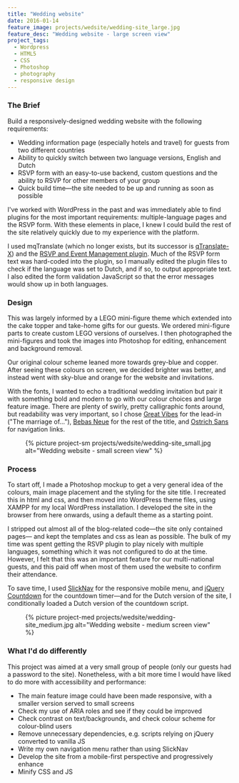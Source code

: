 ```yaml
---
title: "Wedding website"
date: 2016-01-14
feature_image: projects/wedsite/wedding-site_large.jpg
feature_desc: "Wedding website - large screen view"
project_tags:
  - Wordpress
  - HTML5
  - CSS
  - Photoshop
  - photography
  - responsive design
---
```

### The Brief

Build a responsively-designed wedding website with the following requirements:

- Wedding information page (especially hotels and travel) for guests from two different countries
- Ability to quickly switch between two language versions, English and Dutch
- RSVP form with an easy-to-use backend, custom questions and the ability to RSVP for other members of your group
- Quick build time&mdash;the site needed to be up and running as soon as possible

I've worked with WordPress in the past and was immediately able to find plugins for the most important requirements: multiple-language pages and the RSVP form. With these elements in place, I knew I could build the rest of the site relatively quickly due to my experience with the platform.

I used mqTranslate (which no longer exists, but its successor is [qTranslate-X](https://wordpress.org/plugins/qtranslate-x/)) and the [RSVP and Event Management plugin](https://wordpress.org/plugins/rsvp/). Much of the RSVP form text was hard-coded into the plugin, so I manually edited the plugin files to check if the language was set to Dutch, and if so, to output appropriate text. I also edited the form validation JavaScript so that the error messages would show up in both languages.

### Design

This was largely informed by a LEGO mini-figure theme which extended into the cake topper and take-home gifts for our guests. We ordered mini-figure parts to create custom LEGO versions of ourselves. I then photographed the mini-figures and took the images into Photoshop for editing, enhancement and background removal.

Our original colour scheme leaned more towards grey-blue and copper. After seeing these colours on screen, we decided brighter was better, and instead went with sky-blue and orange for the website and invitations.

With the fonts, I wanted to echo a traditional wedding invitation but pair it with something bold and modern to go with our colour choices and large feature image. There are plenty of swirly, pretty calligraphic fonts around, but readability was very important, so I chose [Great Vibes](https://www.google.com/fonts/specimen/Great+Vibes) for the lead-in ("The marriage of..."), [Bebas Neue](https://www.fontsquirrel.com/fonts/bebas-NEUE) for the rest of the title, and [Ostrich Sans](https://www.fontsquirrel.com/fonts/ostrich-sans) for navigation links.


<figure class="project__img project__img--sm">
  {% picture project-sm projects/wedsite/wedding-site_small.jpg alt="Wedding website - small screen view" %}
</figure>

### Process

To start off, I made a Photoshop mockup to get a very general idea of the colours, main image placement and the styling for the site title. I recreated this in html and css, and then moved into WordPress theme files, using XAMPP for my local WordPress installation. I developed the site in the browser from here onwards, using a default theme as a starting point.

I stripped out almost all of the blog-related code&mdash;the site only contained pages&mdash; and kept the templates and css as lean as possible. The bulk of my time was spent getting the RSVP plugin to play nicely with multiple languages, something which it was not configured to do at the time. However, I felt that this was an important feature for our multi-national guests, and this paid off when most of them used the website to confirm their attendance.

To save time, I used [SlickNav](http://slicknav.com/) for the responsive mobile menu, and [jQuery Countdown](http://keith-wood.name/countdown.html) for the countdown timer&mdash;and for the Dutch version of the site, I conditionally loaded a Dutch version of the countdown script.

<figure class="project__img project__img--med">
  {% picture project-med projects/wedsite/wedding-site_medium.jpg alt="Wedding website - medium screen view" %}
</figure>

### What I'd do differently

This project was aimed at a very small group of people (only our guests had a password to the site). Nonetheless, with a bit more time I would have liked to do more with accessibility and performance:

- The main feature image could have been made responsive, with a smaller version served to small screens
- Check my use of ARIA roles and see if they could be improved
- Check contrast on text/backgrounds, and check colour scheme for colour-blind users
- Remove unnecessary dependencies, e.g. scripts relying on jQuery converted to vanilla JS
- Write my own navigation menu rather than using SlickNav
- Develop the site from a mobile-first perspective and progressively enhance
- Minify CSS and JS
